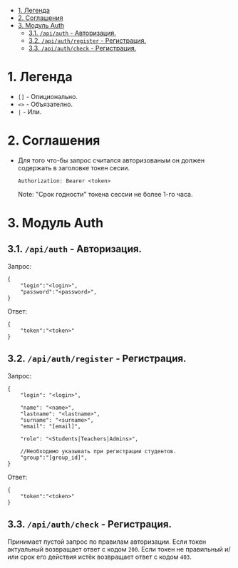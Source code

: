 - [1. Легенда](#1-легенда)
- [2. Соглашения](#2-соглашения)
- [3. Модуль Auth](#3-модуль-auth)
  - [3.1. `/api/auth` - Авторизация.](#31-apiauth---авторизация)
  - [3.2. `/api/auth/register` - Регистрация.](#32-apiauthregister---регистрация)
  - [3.3. `/api/auth/check` - Регистрация.](#33-apiauthcheck---регистрация)



# 1. Легенда
* `[]`  - Опиционально.
* `<>`  - Объязателно.
* `|`   - Или.

# 2. Соглашения
* Для того что-бы запрос считался авторизованым он должен содержать в заголовке токен сесии.
    ```
    Authorization: Bearer <token>
    ```
    Note: "Срок годности" токена сессии не более 1-го часа.

# 3. Модуль Auth
## 3.1. `/api/auth` - Авторизация.
Запрос:
```jsonc
{
    "login":"<login>",
    "password":"<password>",
}
```
Ответ:
```jsonc
{
    "token":"<token>"
}
```

## 3.2. `/api/auth/register` - Регистрация.
Запрос:
```jsonc
{
    "login": "<login>",

    "name": "<name>",
    "lastname": "<lastname>",
    "surname": "<surname>",
    "email": "[email]",

    "role": "<Students|Teachers|Admins>",

    //Необходимо указывать при регистрации студентов.
    "group":"[group_id]",
}
```
Ответ:
```jsonc
{
    "token":"<token>"
}
```


## 3.3. `/api/auth/check` - Регистрация.
Принимает пустой запрос по правилам авторизации.
Если токен актуальный возвращает ответ с кодом `200`.
Если токен не правильный и/или срок его действия истёк возвращает ответ с кодом `403`.

